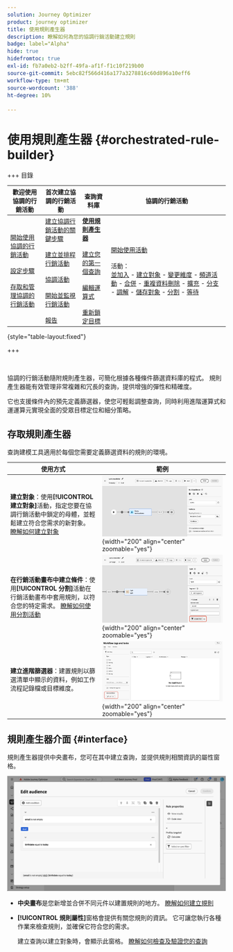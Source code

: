 ```yaml
---
solution: Journey Optimizer
product: journey optimizer
title: 使用規則產生器
description: 瞭解如何為您的協調行銷活動建立規則
badge: label="Alpha"
hide: true
hidefromtoc: true
exl-id: fb7a0eb2-b2ff-49fa-af1f-f1c10f219b00
source-git-commit: 5ebc82f566d416a177a3278816c60d896a10eff6
workflow-type: tm+mt
source-wordcount: '388'
ht-degree: 10%

---
```



# 使用規則產生器 {#orchestrated-rule-builder}

+++ 目錄

| 歡迎使用協調的行銷活動 | 首次建立協調的行銷活動 | 查詢資料庫 | 協調的行銷活動 |
|---|---|---|---|
| [開始使用協調的行銷活動](gs-orchestrated-campaigns.md)<br/><br/>[設定步驟](configuration-steps.md)<br/><br/>[存取和管理協調的行銷活動](access-manage-orchestrated-campaigns.md) | [建立協調行銷活動的關鍵步驟](gs-campaign-creation.md)<br/><br/>[建立並排程行銷活動](create-orchestrated-campaign.md)<br/><br/>[協調活動](orchestrate-activities.md)<br/><br/>[開始並監視行銷活動](start-monitor-campaigns.md)<br/><br/>[報告](reporting-campaigns.md) | <b>[使用規則產生器](orchestrated-rule-builder.md)</b><br/><br/>[建立您的第一個查詢](build-query.md)<br/><br/>[編輯運算式](edit-expressions.md)<br/><br/>[重新鎖定目標](retarget.md) | [開始使用活動](activities/about-activities.md)<br/><br/>活動：<br/>[並加入](activities/and-join.md) - [建立對象](activities/build-audience.md) - [變更維度](activities/change-dimension.md) - [頻道活動](activities/channels.md) - [合併](activities/combine.md) - [重複資料刪除](activities/deduplication.md) - [擴充](activities/enrichment.md) - [分支](activities/fork.md) - [調解](activities/reconciliation.md) - [儲存對象](activities/save-audience.md) - [分割](activities/split.md) - [等待](activities/wait.md) |

{style="table-layout:fixed"}

+++

<br/>

協調的行銷活動隨附規則產生器，可簡化根據各種條件篩選資料庫的程式。 規則產生器能有效管理非常複雜和冗長的查詢，提供增強的彈性和精確度。

它也支援條件內的預先定義篩選器，使您可輕鬆調整查詢，同時利用進階運算式和運運算元實現全面的受眾目標定位和細分策略。

## 存取規則產生器

查詢建模工具適用於每個您需要定義篩選資料的規則的環境。

| 使用方式 | 範例 |
|  ---  |  ---  |
| **建立對象**：使用&#x200B;**[!UICONTROL 建立對象]**&#x200B;活動，指定您要在協調行銷活動中鎖定的母體，並輕鬆建立符合您需求的新對象。 [瞭解如何建立對象](../orchestrated/activities/build-audience.md) | ![顯示如何存取對象建立介面的影像](assets/query-access-audience.png){width="200" align="center" zoomable="yes"} |
| **在行銷活動畫布中建立條件**：使用&#x200B;**[!UICONTROL 分割]**&#x200B;活動在行銷活動畫布中套用規則，以符合您的特定需求。 [瞭解如何使用分割活動](../orchestrated/activities/split.md) | ![顯示如何存取工作流程自訂選項的影像](assets/query-access-split.png){width="200" align="center" zoomable="yes"} |
| **建立進階篩選器**：建置規則以篩選清單中顯示的資料，例如工作流程記錄檔或目標維度。 | ![顯示如何自訂清單篩選器的影像](assets/query-access-advanced-filters.png){width="200" align="center" zoomable="yes"} |

## 規則產生器介面 {#interface}

規則產生器提供中央畫布，您可在其中建立查詢，並提供規則相關資訊的屬性窗格。

![顯示規則產生器介面的影像](assets/rule-builder-interface.png)

* **中央畫布**&#x200B;是您新增並合併不同元件以建置規則的地方。 [瞭解如何建立規則](../orchestrated/build-query.md)

* **[!UICONTROL 規則屬性]**&#x200B;窗格會提供有關您規則的資訊。 它可讓您執行各種作業來檢查規則，並確保它符合您的需求。

  建立查詢以建立對象時，會顯示此窗格。 [瞭解如何檢查及驗證您的查詢](build-query.md#check-and-validate-your-query)
